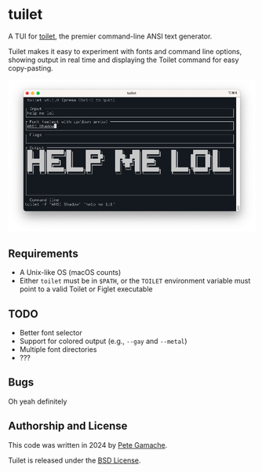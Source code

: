 # tuilet

A TUI for [toilet](https://github.com/cacalabs/toilet), the premier
command-line ANSI text generator.

Tuilet makes it easy to experiment with fonts and command line
options, showing output in real time and displaying the Toilet
command for easy copy-pasting.

![A screenshot of Tuilet](/screenshot.png?raw=true)

## Requirements

- A Unix-like OS (macOS counts)
- Either `toilet` must be in `$PATH`, or the `TOILET` environment
  variable must point to a valid Toilet or Figlet executable

## TODO

- Better font selector
- Support for colored output (e.g., `--gay` and `--metal`)
- Multiple font directories
- ???

## Bugs

Oh yeah definitely

## Authorship and License

This code was written in 2024 by [Pete Gamache](mailto:pete@gamache.org).

Tuilet is released under the [BSD License](LICENSE.txt).
